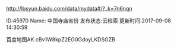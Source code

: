 http://lbsyun.baidu.com/data/mydata#/?_k=7n6nqn

ID:45970
Name:
中国寺庙省份
发布状态:云检索
更新时间:2017-09-08 14:30:59

百度地图AK
cBv1W8kpZ2EG0GdoyLKDSGZB